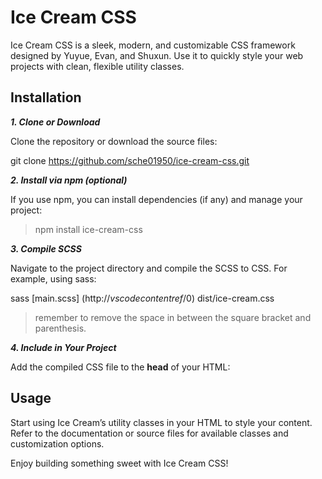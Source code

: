 # Ice Cream CSS

Ice Cream CSS is a sleek, modern, and customizable CSS framework designed by Yuyue, Evan, and Shuxun. Use it to quickly style your web projects with clean, flexible utility classes.

## Installation

 ***1. Clone or Download***

Clone the repository or download the source files:

git clone https://github.com/sche01950/ice-cream-css.git

***2. Install via npm (optional)***

If you use npm, you can install dependencies (if any) and manage your project:

> npm install ice-cream-css

***3. Compile SCSS***

Navigate to the project directory and compile the SCSS to CSS. For example, using sass:

sass [main.scss] (http://_vscodecontentref_/0) dist/ice-cream.css

> remember to remove the space in between the square bracket and parenthesis.

***4. Include in Your Project***

Add the compiled CSS file to the **head** of your HTML:

<link rel="stylesheet" href="dist/ice-cream.css">

## Usage

Start using Ice Cream’s utility classes in your HTML to style your content. Refer to the documentation or source files for available classes and customization options.

Enjoy building something sweet with Ice Cream CSS!